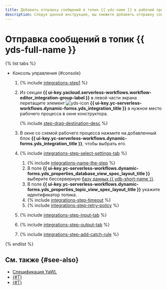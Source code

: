 ```yaml
---
title: Добавить отправку сообщений в топик {{ yds-name }} в рабочий процесс {{ sw-name }}
description: Следуя данной инструкции, вы сможете добавить отправку сообщений в топик {{ yds-full-name }} в рабочий процесс {{ sw-full-name }} с помощью конструктора шагов рабочего процесса.
---
```


# Отправка сообщений в топик {{ yds-full-name }}

{% list tabs %}

- Консоль управления {#console}

  1. {% include [integrations-step1](../../../../_includes/serverless-integrations/workflows-constructor/integrations-step1.md) %} 
  1. Из секции **{{ ui-key.yacloud.serverless-workflows.workflow-editor_integration-group-label }}** в левой части экрана перетащите элемент ![yds-icon](../../../../_assets/yds-icon.svg) **{{ ui-key.yc-serverless-workflows.dynamic-forms.yds_integration_title }}** в нужное место рабочего процесса в окне конструктора.

      {% include [step-drag-destination-desc](../../../../_includes/serverless-integrations/workflows-constructor/step-drag-destination-desc.md) %}
  1. В окне со схемой рабочего процесса нажмите на добавленный блок **{{ ui-key.yc-serverless-workflows.dynamic-forms.yds_integration_title }}**, чтобы выбрать его.
  1. {% include [integrations-step-select-settings-tab](../../../../_includes/serverless-integrations/workflows-constructor/integrations-step-select-settings-tab.md) %}

      1. {% include [integrations-name-the-step](../../../../_includes/serverless-integrations/workflows-constructor/integrations-name-the-step.md) %}
      1. В поле **{{ ui-key.yc-serverless-workflows.dynamic-forms.yds_properties_database_view_spec_layout_title }}** выберите бессерверную [базу данных {{ ydb-short-name }}](../../../../ydb/concepts/resources.md#serverless).
      1. В поле **{{ ui-key.yc-serverless-workflows.dynamic-forms.yds_properties_topic_view_spec_layout_title }}** укажите идентификатор топика.
      1. {% include [integrations-step-timeout](../../../../_includes/serverless-integrations/workflows-constructor/integrations-step-timeout.md) %}
      1. {% include [integrations-step-retry-policy](../../../../_includes/serverless-integrations/workflows-constructor/integrations-step-retry-policy.md) %}
  1. {% include [integrations-step-input-tab](../../../../_includes/serverless-integrations/workflows-constructor/integrations-step-input-tab.md) %}
  1. {% include [integrations-step-output-tab](../../../../_includes/serverless-integrations/workflows-constructor/integrations-step-output-tab.md) %}
  1. {% include [integrations-step-add-catch-rule](../../../../_includes/serverless-integrations/workflows-constructor/integrations-step-add-catch-rule.md) %}

{% endlist %}

## См. также {#see-also}

* [Спецификация YaWL](../../../concepts/workflows/yawl/integration/yds.md)
* [{#T}](../workflow/create-constructor.md)
* [{#T}](../workflow/update.md)
